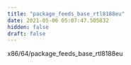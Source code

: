 ```yaml
---
title: "package_feeds_base_rtl8188eu"
date: 2021-05-06 05:07:47.505832
hidden: false
draft: false
---
```


x86/64/package_feeds_base_rtl8188eu

